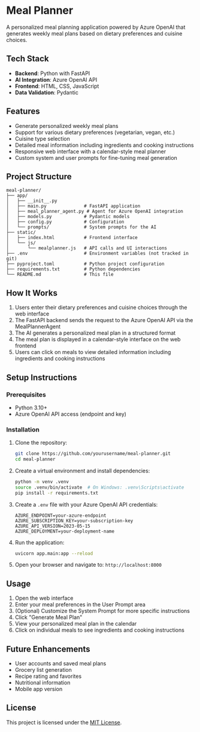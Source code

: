 # Meal Planner

A personalized meal planning application powered by Azure OpenAI that generates weekly meal plans based on dietary preferences and cuisine choices.

## Tech Stack

- **Backend**: Python with FastAPI
- **AI Integration**: Azure OpenAI API
- **Frontend**: HTML, CSS, JavaScript
- **Data Validation**: Pydantic

## Features

- Generate personalized weekly meal plans
- Support for various dietary preferences (vegetarian, vegan, etc.)
- Cuisine type selection
- Detailed meal information including ingredients and cooking instructions
- Responsive web interface with a calendar-style meal planner
- Custom system and user prompts for fine-tuning meal generation

## Project Structure

```
meal-planner/
├── app/
│   ├── __init__.py
│   ├── main.py              # FastAPI application
│   ├── meal_planner_agent.py # Agent for Azure OpenAI integration
│   ├── models.py            # Pydantic models
│   ├── config.py            # Configuration
│   └── prompts/             # System prompts for the AI
├── static/
│   ├── index.html           # Frontend interface
│   └── js/
│       └── mealplanner.js   # API calls and UI interactions
├── .env                     # Environment variables (not tracked in git)
├── pyproject.toml           # Python project configuration
├── requirements.txt         # Python dependencies
└── README.md                # This file
```

## How It Works

1. Users enter their dietary preferences and cuisine choices through the web interface
2. The FastAPI backend sends the request to the Azure OpenAI API via the MealPlannerAgent
3. The AI generates a personalized meal plan in a structured format
4. The meal plan is displayed in a calendar-style interface on the web frontend
5. Users can click on meals to view detailed information including ingredients and cooking instructions

## Setup Instructions

### Prerequisites

- Python 3.10+
- Azure OpenAI API access (endpoint and key)

### Installation

1. Clone the repository:
   ```bash
   git clone https://github.com/yourusername/meal-planner.git
   cd meal-planner
   ```

2. Create a virtual environment and install dependencies:
   ```bash
   python -m venv .venv
   source .venv/bin/activate  # On Windows: .venv\Scripts\activate
   pip install -r requirements.txt
   ```

3. Create a `.env` file with your Azure OpenAI API credentials:
   ```
   AZURE_ENDPOINT=your-azure-endpoint
   AZURE_SUBSCRIPTION_KEY=your-subscription-key
   AZURE_API_VERSION=2023-05-15
   AZURE_DEPLOYMENT=your-deployment-name
   ```

4. Run the application:
   ```bash
   uvicorn app.main:app --reload
   ```

5. Open your browser and navigate to: `http://localhost:8000`

## Usage

1. Open the web interface
2. Enter your meal preferences in the User Prompt area
3. (Optional) Customize the System Prompt for more specific instructions
4. Click "Generate Meal Plan"
5. View your personalized meal plan in the calendar
6. Click on individual meals to see ingredients and cooking instructions

## Future Enhancements

- User accounts and saved meal plans
- Grocery list generation
- Recipe rating and favorites
- Nutritional information
- Mobile app version

## License

This project is licensed under the [MIT License](LICENSE).
